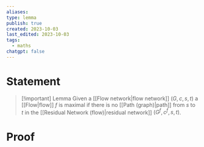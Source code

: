 ```yaml
---
aliases: 
type: lemma
publish: true
created: 2023-10-03
last_edited: 2023-10-03
tags:
  - maths
chatgpt: false
---
```

# Statement

>[!important] Lemma
>Given a [[Flow network|flow network]] $(G, c, s, t)$ a [[Flow|flow]] $f$ is maximal if there is no [[Path (graph)|path]] from $s$ to $t$ in the [[Residual Network (flow)|residual network]] $(G^f, c^f, s, t)$.
>

# Proof
